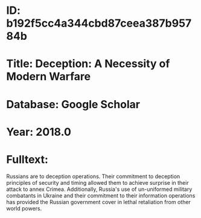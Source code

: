 # ID: b192f5cc4a344cbd87ceea387b95784b
# Title: Deception: A Necessity of Modern Warfare
# Database: Google Scholar
# Year: 2018.0
# Fulltext:
Russians are to deception operations.
Their commitment to deception principles of security and timing allowed them to achieve surprise in their attack to annex Crimea.
Additionally, Russia's use of un-uniformed military combatants in Ukraine and their commitment to their information operations has provided the Russian government cover in lethal retaliation from other world powers.